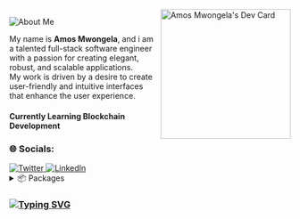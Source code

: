 <!--## ✅ Welcome to my GitHub profile!<br>-->

  <a href="https://mwongess.vercel.app/" target="_blank">
      <img 
         src="https://api.daily.dev/devcards/5cbc86c6540840afa42ae008622c3ca7.png?r=vw4" 
         align="right"
         width="233"
         alt="Amos Mwongela's Dev Card"
         /> 
   </a>
   
![About Me](https://img.shields.io/badge/About-Me-purple?style=for-the-badge)

My name is **Amos Mwongela**,
and i am a talented full-stack software engineer with a passion for creating elegant, robust, and scalable applications.<br>
My work is driven by a desire to create user-friendly and intuitive interfaces that enhance the user experience.

#### Currently Learning Blockchain Development

### 🌐 Socials:
<div align="left">
  <a href="https://twitter.com/mwongess">
    <img
      src="https://img.shields.io/twitter/follow/mwongess?label=Twitter&logo=twitter&style=flat-square&color=1da1f2&logoColor=ffffff"
      alt="Twitter"
    />
  </a>
  <a href="https://www.linkedin.com/in/mwongess/">
    <img
      src="https://img.shields.io/static/v1?logo=linkedin&style=flat-square&color=0072b1&label=LinkedIn&message=%E2%98%86"
      alt="LinkedIn"
    />
  </a>
</div>


<!---
### 🚀 Stacks 
<p>
  
  <img src="https://img.shields.io/badge/HTML5-E34F26?style=for-the-badge&logo=html5&logoColor=white" alt="HTML5"/>
  <img src="https://img.shields.io/badge/CSS3-1572B6?style=for-the-badge&logo=css3&logoColor=white" alt="CSS3"/>
  <img src="https://img.shields.io/badge/Tailwind_CSS-38B2AC?style=for-the-badge&logo=tailwind-css&logoColor=white" alt="Next"/>
  <img src="https://img.shields.io/badge/JavaScript-323330?style=for-the-badge&logo=javascript&logoColor=F7DF1E" alt="Javascript"/>
  <img src="https://img.shields.io/badge/TypeScript-007ACC?style=for-the-badge&logo=typescript&logoColor=white" alt="Typescript"/>
  <img src="https://img.shields.io/badge/Angular-DD0031?style=for-the-badge&logo=angular&logoColor=white" alt="Angular"/>
  <img src="https://img.shields.io/badge/React-20232A?style=for-the-badge&logo=react&logoColor=61DAFB" alt="React"/>
  <img src="https://img.shields.io/badge/next.js-000000?style=for-the-badge&logo=nextdotjs&logoColor=white" alt="Next"/>
  <img src="https://img.shields.io/badge/SvelteKit-FF3E00?style=for-the-badge&logo=Svelte&logoColor=white" alt="Next"/>
  <img src="https://img.shields.io/badge/Node.js-339933?style=for-the-badge&logo=nodedotjs&logoColor=white" alt="Node"/>
  <img src="https://img.shields.io/badge/nestjs-E0234E?style=for-the-badge&logo=nestjs&logoColor=white" alt="Nest"/>
  <img src="https://img.shields.io/badge/Appwrite-F02E65?style=for-the-badge&logo=Appwrite&logoColor=black" alt="Appwrite"/>
  <img src="https://img.shields.io/badge/Microsoft%20SQL%20Server-CC2927?style=for-the-baddge&logo=microsoft%20sql%20server&logoColor=white" alt="MongoDB"/>
  <img src="https://img.shields.io/badge/MySQL-005C84?style=for-the-badge&logo=mysql&logoColor=white" alt="MongoDB"/>
  <img src="https://img.shields.io/badge/MongoDB-4EA94B?style=for-the-badge&logo=mongodb&logoColor=white" alt="MongoDB"/>
  <img src="https://img.shields.io/badge/Amazon_AWS-FF9900?style=for-the-badge&logo=amazonaws&logoColor=white" alt="AWS"/>
  <img src="https://img.shields.io/badge/Azure_DevOps-0078D7?style=for-the-badge&logo=azure-devops&logoColor=white" alt="Azure"/>
</p>

### 📊 GITHUB STATS:
<center>
  <table>
  <tr>
      <td><img  align="left" src="https://github-readme-stats.vercel.app/api?username=mwongess&count_private=true&show_icons=true&theme=gotham&layout=compact&rank_icon=github" /></td>
      <td><img  src="https://github-readme-streak-stats.herokuapp.com/?user=mwongess&theme=gotham" /></td>    
     
  </tr>   
  </table>
</center>
-->
<details>
  <summary>📦 Packages</summary>

| Name                 | A short summary                              | Install   | 
| -------------------- | -------------------------------------------- | --------- |
| mssql-mate | Connect, query and execute procedures on sqlserver | npm install @mwongess/mssql-mate | 

</details>

### [![Typing SVG](https://readme-typing-svg.demolab.com?font=Fira+Code&pause=1000&color=258f76&width=435&lines=Thank+you+for+viewing+my+profile)](https://git.io/typing-svg)
